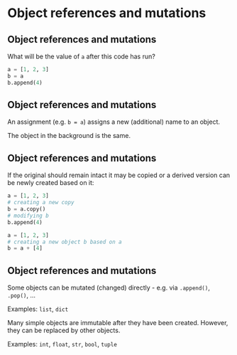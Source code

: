 # Object references and mutations

## Object references and mutations

What will be the value of `a` after this code has run?

```py
a = [1, 2, 3]
b = a
b.append(4)
```

## Object references and mutations

An assignment (e.g. `b = a`) assigns a new (additional) name to an object.

The object in the background is the same.

## Object references and mutations

If the original should remain intact it may be copied or a derived version can be newly created based on it:

```py
a = [1, 2, 3]
# creating a new copy
b = a.copy()
# modifying b
b.append(4)
```

```py
a = [1, 2, 3]
# creating a new object b based on a
b = a + [4]
```

## Object references and mutations

Some objects can be mutated (changed) directly - e.g. via `.append()`, `.pop()`, ...

Examples: `list`, `dict`

Many simple objects are immutable after they have been created. However, they can be replaced by other objects.

Examples: `int`, `float`, `str`, `bool`, `tuple`
